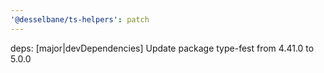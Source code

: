 ```yaml
---
'@desselbane/ts-helpers': patch
---
```


deps: [major|devDependencies] Update package type-fest from 4.41.0 to 5.0.0
